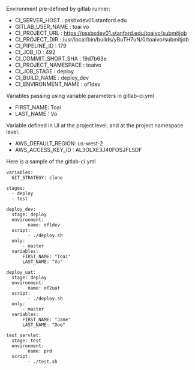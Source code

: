 Environment pre-defined by gitlab runner:
*   CI_SERVER_HOST          : pssbxdev01.stanford.edu
*   GITLAB_USER_NAME        : toai vo
*   CI_PROJECT_URL          : https://pssbxdev01.stanford.edu/toaivo/submitjob
*   CI_PROJECT_DIR          : /usr/local/bin/builds/yBuTH7uN/0/toaivo/submitjob
*   CI_PIPELINE_ID          : 179
*   CI_JOB_ID               : 492
*   CI_COMMIT_SHORT_SHA     : f9d7b63e
*   CI_PROJECT_NAMESPACE    : toaivo
*   CI_JOB_STAGE            : deploy
*   CI_BUILD_NAME           : deploy_dev
*   CI_ENVIRONMENT_NAME     : of1dev
 
Variables passing using variable parameters in gitlab-ci.yml
*  FIRST_NAME:           Toai
*  LAST_NAME :           Vo
 
Variable defined in UI at the project level, and at the project namespace level.
*   AWS_DEFAULT_REGION: us-west-2
*   AWS_ACCESS_KEY_ID : AL3OLXE3J40FOSJFLSDF

Here is a sample of the gitlab-ci.yml
```
variables:
  GIT_STRATEGY: clone

stages:
  - deploy
  - test

deploy_dev:
  stage: deploy
  environment:
        name: of1dev
  script:
        - ./deploy.sh
  only:
      - master
  variables:
      FIRST_NAME: "Toai"
      LAST_NAME: "Vo"

deploy_uat:
  stage: deploy
  environment:
        name: of2uat
  script:
        - ./deploy.sh
  only:
      - master
  variables:
      FIRST_NAME: "Jane"
      LAST_NAME: "Doe"

test_servlet:
  stage: test
  environment:
        name: prd
  script:
        - ./test.sh
  ```
